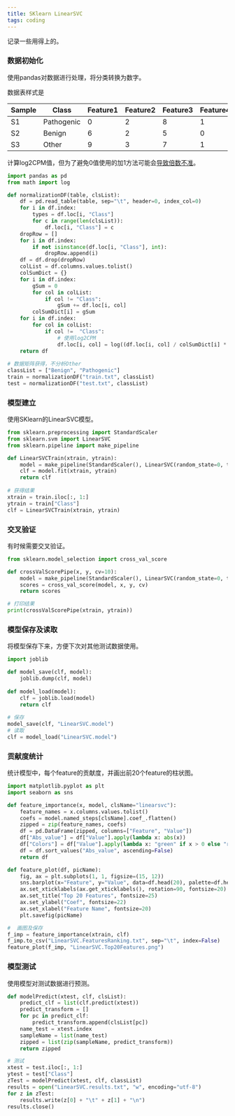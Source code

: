 ```yaml
---
title: SKlearn LinearSVC
tags: coding
---
```




记录一些用得上的。



### 数据初始化

使用pandas对数据进行处理，将分类转换为数字。

数据表样式是

| Sample | Class      | Feature1 | Feature2 | Feature3 | Feature4 |
| ------ | ---------- | -------- | -------- | -------- | -------- |
| S1     | Pathogenic | 0        | 2        | 8        | 1        |
| S2     | Benign     | 6        | 2        | 5        | 0        |
| S3     | Other      | 9        | 3        | 7        | 1        |

计算log2CPM值，但为了避免0值使用的加1方法可能会[导致倍数不准](https://support.bioconductor.org/p/107719/)。


```python
import pandas as pd
from math import log

def normalizationDF(table, clsList):
	df = pd.read_table(table, sep="\t", header=0, index_col=0)
	for i in df.index:
		types = df.loc[i, "Class"]
		for c in range(len(clsList)):
			df.loc[i, "Class"] = c
	dropRow = []
	for i in df.index:
		if not isinstance(df.loc[i, "Class"], int):
			dropRow.append(i)
	df = df.drop(dropRow)
	colList = df.columns.values.tolist()
	colSumDict = {}
	for i in df.index:
		gSum = 0
		for col in colList:
			if col != "Class":
				gSum += df.loc[i, col]
		colSumDict[i] = gSum
	for i in df.index:
		for col in colList:
			if col !=  "Class":
				# 使用log2CPM
				df.loc[i, col] = log((df.loc[i, col] / colSumDict[i] * 1000000 + 1), 2)
	return df
	
# 数据矩阵获得，不分析Other
classList = ["Benign", "Pathogenic"]
train = normalizationDF("train.txt", classList)
test = normalizationDF("test.txt", classList)
```



### 模型建立

使用SKlearn的LinearSVC模型。

```python
from sklearn.preprocessing import StandardScaler
from sklearn.svm import LinearSVC
from sklearn.pipeline import make_pipeline

def LinearSVCTrain(xtrain, ytrain):
	model = make_pipeline(StandardScaler(), LinearSVC(random_state=0, tol=1e-4, max_iter=1000, C=1.0))
	clf = model.fit(xtrain, ytrain)
	return clf
	
# 获得结果
xtrain = train.iloc[:, 1:]
ytrain = train["Class"]
clf = LinearSVCTrain(xtrain, ytrain)
```



### 交叉验证

有时候需要交叉验证。
```python
from sklearn.model_selection import cross_val_score

def crossValScorePipe(x, y, cv=10):
	model = make_pipeline(StandardScaler(), LinearSVC(random_state=0, tol=1e-4, max_iter=1000, C=1.0))
	scores = cross_val_score(model, x, y, cv)
	return scores

# 打印结果
print(crossValScorePipe(xtrain, ytrain))
```



### 模型保存及读取

将模型保存下来，方便下次对其他测试数据使用。

```python
import joblib

def model_save(clf, model):
	joblib.dump(clf, model)
	
def model_load(model):
	clf = joblib.load(model)
	return clf
	
# 保存
model_save(clf, "LinearSVC.model")
# 读取
clf = model_load("LinearSVC.model")
```



### 贡献度统计

统计模型中，每个feature的贡献度，并画出前20个feature的柱状图。
```python
import matplotlib.pyplot as plt
import seaborn as sns

def feature_importance(x, model, clsName="linearsvc"):
	feature_names = x.columns.values.tolist()
	coefs = model.named_steps[clsName].coef_.flatten()
	zipped = zip(feature_names, coefs)
	df = pd.DataFrame(zipped, columns=["Feature", "Value"])
	df["Abs_value"] = df["Value"].apply(lambda x: abs(x))
	df["Colors"] = df["Value"].apply(lambda x: "green" if x > 0 else "red")
	df = df.sort_values("Abs_value", ascending=False)
	return df

def feature_plot(df, picName):
	fig, ax = plt.subplots(1, 1, figsize=(15, 12))
	sns.barplot(x="Feature", y="Value", data=df.head(20), palette=df.head(20)["Colors"])
	ax.set_xticklabels(ax.get_xticklabels(), rotation=90, fontsize=20)
	ax.set_title("Top 20 Features", fontsize=25)
	ax.set_ylabel("Coef", fontsize=22)
	ax.set_xlabel("Feature Name", fontsize=20)
	plt.savefig(picName)

#  画图及保存
f_imp = feature_importance(xtrain, clf)
f_imp.to_csv("LinearSVC.FeaturesRanking.txt", sep="\t", index=False)
feature_plot(f_imp, "LinearSVC.Top20Features.png")
```



### 模型测试

使用模型对测试数据进行预测。
```python
def modelPredict(xtest, clf, clsList):
	predict_clf = list(clf.predict(xtest))
	predict_transform = []
	for pc in predict_clf:
		predict_transform.append(clsList[pc])
	name_test = xtest.index
	sampleName = list(name_test)
	zipped = list(zip(sampleName, predict_transform))
	return zipped

# 测试
xtest = test.iloc[:, 1:]
ytest = test["Class"]
zTest = modelPredict(xtest, clf, classList)
results = open("LinearSVC.results.txt", "w", encoding="utf-8")
for z in zTest:
	results.write(z[0] + "\t" + z[1] + "\n")
results.close()
```
